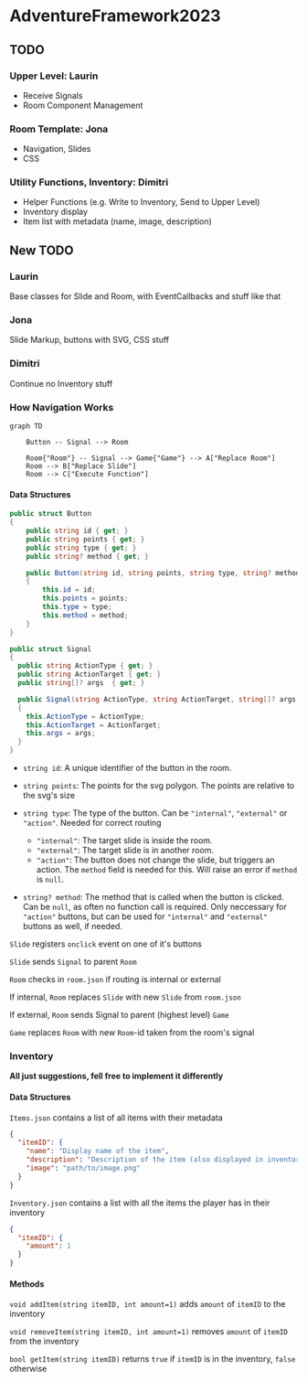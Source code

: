 # AdventureFramework2023

## TODO

### Upper Level: Laurin

- Receive Signals
- Room Component Management

### Room Template: Jona

- Navigation, Slides
- CSS

### Utility Functions, Inventory: Dimitri

- Helper Functions (e.g. Write to Inventory, Send to Upper Level)
- Inventory display
- Item list with metadata (name, image, description)

## New TODO

### Laurin

Base classes for Slide and Room, with EventCallbacks and stuff like that

### Jona

Slide Markup, buttons with SVG, CSS stuff

### Dimitri

Continue no Inventory stuff

### How Navigation Works

```mermaid
graph TD

    Button -- Signal --> Room

    Room{"Room"} -- Signal --> Game{"Game"} --> A["Replace Room"]
    Room --> B["Replace Slide"]
    Room --> C["Execute Function"]
```

#### Data Structures

```csharp
public struct Button
{
    public string id { get; }
    public string points { get; }
    public string type { get; }
    public string? method { get; }

    public Button(string id, string points, string type, string? method = null)
    {
        this.id = id;
        this.points = points;
        this.type = type;
        this.method = method;
    }
}

public struct Signal
{
  public string ActionType { get; }
  public string ActionTarget { get; }
  public string[]? args  { get; }

  public Signal(string ActionType, string ActionTarget, string[]? args = null)
  {
    this.ActionType = ActionType;
    this.ActionTarget = ActionTarget;
    this.args = args;
  }
}
```

- `string id`: A unique identifier of the button in the room.

- `string points`: The points for the svg polygon. The points are relative to the svg's size
- `string type`: The type of the button. Can be `"internal"`, `"external"` or `"action"`. Needed for correct routing

  - `"internal"`: The target slide is inside the room.
  - `"external"`: The target slide is in another room.
  - `"action"`: The button does not change the slide, but triggers an action. The `method` field is needed for this. Will raise an error if `method` is `null`.

- `string? method`: The method that is called when the button is clicked. Can be `null`, as often no function call is required. Only neccessary for `"action"` buttons, but can be used for `"internal"` and `"external"` buttons as well, if needed.

`Slide` registers `onclick` event on one of it's buttons

`Slide` sends `Signal` to parent `Room`

`Room` checks in `room.json` if routing is internal or external

If internal, `Room` replaces `Slide` with new `Slide` from `room.json`

If external, `Room` sends Signal to parent (highest level) `Game`

`Game` replaces `Room` with new `Room`-id taken from the room's signal

### Inventory

**All just suggestions, fell free to implement it differently**

#### Data Structures

`Items.json` contains a list of all items with their metadata

```json
{
  "itemID": {
    "name": "Display name of the item",
    "description": "Description of the item (also displayed in inventory)",
    "image": "path/to/image.png"
  }
}
```

`Inventory.json` contains a list with all the items the player has in their inventory

```json
{
  "itemID": {
    "amount": 1
  }
}
```

#### Methods

`void addItem(string itemID, int amount=1)` adds `amount` of `itemID` to the inventory

`void removeItem(string itemID, int amount=1)` removes `amount` of `itemID` from the inventory

`bool getItem(string itemID)` returns `true` if `itemID` is in the inventory, `false` otherwise

